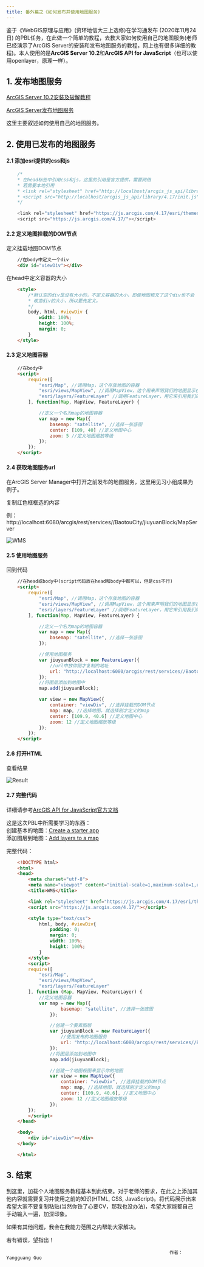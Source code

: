 ```yaml
---
title: 番外篇之《如何发布并使用地图服务》
---
```


鉴于《WebGIS原理与应用》(资环地信大三上选修)在学习通发布 (2020年11月24日) 的PBL任务，在此做一个简单的教程，去教大家如何使用自己的地图服务(老师已经演示了ArcGIS Server的安装和发布地图服务的教程，网上也有很多详细的教程)。本人使用的是**ArcGIS Server 10.2**和**ArcGIS API for JavaScript**（也可以使用openlayer，原理一样）。

## 1. 发布地图服务

[ArcGIS Server 10.2安装及破解教程](https://blog.csdn.net/m0_37768631/article/details/89207346)

[ArcGIS Server发布地图服务](https://jingyan.baidu.com/article/fdbd4277bd5810b89e3f48d7.html)

这里主要叙述如何使用自己的地图服务。

## 2. 使用已发布的地图服务

#### 2.1 添加esri提供的css和js

```JavaScript
    /*
    * 在head标签中引用css和js，这里的引用是官方提供，需要网络
    * 若需要本地引用
    * <link rel="stylesheet" href="http://localhost/arcgis_js_api/library/4.17/esri/themes/light/main.css">
    * <script src="http://localhost/arcgis_js_api/library/4.17/init.js"></script>
    */

	<link rel="stylesheet" href="https://js.arcgis.com/4.17/esri/themes/light/main.css">
    <script src="https://js.arcgis.com/4.17/"></script>
```

#### 2.2 定义地图挂载的DOM节点

定义挂载地图DOM节点

```html
    //在body中定义一个div
    <div id="viewDiv"></div>
```

在head中定义容器的大小

```html
    <style>
        /*默认空的div是没有大小的，不定义容器的大小，即使地图填充了这个div也不会  
        * 改变div的大小，所以要先定义。
        */
        body, html, #viewDiv {
            width: 100%;
            height: 100%;
            margin: 0;
        }
    </style>
```

#### 2.3 定义地图容器

```html
    //在body中
    <script>
        require([
            "esri/Map", //调用Map，这个存放地图的容器
            "esri/views/MapView", //调用MapView，这个用来声明我们的地图显示在哪里
            "esri/layers/FeatureLayer" //调用FeatureLayer，用它来引用我们的地图服务
        ], function(Map, MapView, FeatureLayer) {

            //定义一个名为map的地图容器
            var map = new Map({
                basemap: "satellite", //选择一张底图
                center: [109, 40] //定义地图中心
                zoom: 5 //定义地图缩放等级
            });
        });
    </script>
```

#### 2.4 获取地图服务url

在ArcGIS Server Manager中打开之前发布的地图服务，这里用见习小组成果为例子。

复制红色框框选的内容

例：http://localhost:6080/arcgis/rest/services//BaotouCity/jiuyuanBlock/MapServer

![WMS](../../public/assets/WMS.png "jiuyuan block")

#### 2.5 使用地图服务

回到代码

```html
    //在head或body中(script代码放在head和body中都可以，但是css不行)
    <script>
        require([
            "esri/Map", //调用Map，这个存放地图的容器
            "esri/views/MapView", //调用MapView，这个用来声明我们的地图显示在哪里
            "esri/layers/FeatureLayer" //调用FeatureLayer，用它来引用我们的地图服务
        ], function(Map, MapView, FeatureLayer) {

            //定义一个名为map的地图容器
            var map = new Map({
                basemap: "satellite", //选择一张底图
            });

            //使用地图服务
            var jiuyuanBlock = new FeatureLayer({
                //url中放你刚才复制的地址
                url: "http://localhost:6080/arcgis/rest/services//BaotouCity/jiuyuanBlock/MapServer"
            });
            //将图层添加到地图中
            map.add(jiuyuanBlock);

            var view = new MapView({
                container: "viewDiv", //选择挂载的DOM节点
                map: map, //选择地图，就选择刚才定义的map
                center: [109.9, 40.6] //定义地图中心
                zoom: 12 //定义地图缩放等级
            });
        });
    </script>
```

#### 2.6 打开HTML

查看结果

![Result](../../public/assets/result.png "Result")

#### 2.7 完整代码

详细请参考[ArcGIS API for JavaScript官方文档](https://developers.arcgis.com/javascript/)

这是这次PBL中所需要学习的东西：  
创建基本的地图：[Create a starter app](https://developers.arcgis.com/javascript/latest/guide/create-a-starter-app/)  
添加图层到地图：[Add layers to a map](https://developers.arcgis.com/javascript/latest/guide/add-layers-to-a-map/)

完整代码：
```html
    <!DOCTYPE html>
    <html>
    <head>
        <meta charset="utf-8">
        <meta name="viewpot" content="initial-scale=1,maximum-scale=1,user-scalable=no">
        <title>WMS</title>

        <link rel="stylesheet" href="https://js.arcgis.com/4.17/esri/themes/light/main.css">
        <script src="https://js.arcgis.com/4.17/"></script>

        <style type="text/css">
            html, body, #viewDiv{
                padding: 0;
                margin: 0;
                width: 100%;
                height: 100%;
            }
        </style>
        <script>
        require([
            "esri/Map",
            "esri/views/MapView",
            "esri/layers/FeatureLayer"
        ], function (Map, MapView, FeatureLayer) {
            //定义地图容器
            var map = new Map({
                    basemap: "satellite", //选择一张底图
                });

                //创建一个要素图层
                var jiuyuanBlock = new FeatureLayer({
                    //使用发布的地图服务
                    url: "http://localhost:6080/arcgis/rest/services//BaotouCity/jiuyuanBlock/MapServer" //你刚才复制的地址
                });
                //将图层添加到地图中
                map.add(jiuyuanBlock);

                //创建一个地图视图来显示你的地图
                var view = new MapView({
                    container: "viewDiv", //选择挂载的DOM节点
                    map: map, //选择地图，就选择刚才定义的map
                    center: [109.9, 40.6], //定义地图中心
                    zoom: 12 //定义地图缩放等级
                });
        });
        </script>
    </head>

    <body>
        <div id="viewDiv"></div>
    </body>

    </html>
```

## 3. 结束

到这里，加载个人地图服务教程基本到此结束。对于老师的要求，在此之上添加其他内容就需要复习并使用之前的知识(HTML, CSS, JavaScript)。将代码展示出来希望大家不要复制粘贴(当然你铁了心要CV，那我也没办法)，希望大家能都自己手动输入一遍，加深印象。

如果有其他问题，我会在我能力范围之内帮助大家解决。

若有错误，望指出！

                                                                作者：Yangguang Guo